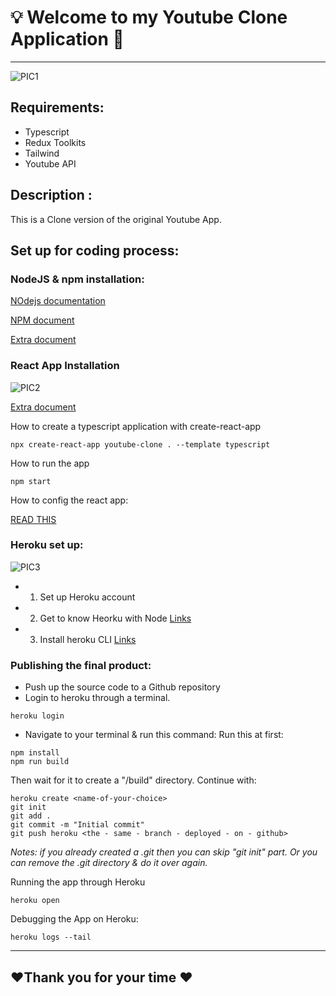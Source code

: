 # :bulb: Welcome to my Youtube Clone Application :movie_camera:

--------------------------------------------------
![PIC1](https://cdn.searchenginejournal.com/wp-content/uploads/2020/03/f0298ebf-781e-493e-9fa9-bf4ea3f1c891-5e6ac5df97392.jpeg)
## Requirements:
* Typescript
* Redux Toolkits
* Tailwind 
* Youtube API

## Description :
This is a Clone version of the original Youtube App.

## Set up for coding process:
### NodeJS & npm installation:
[NOdejs documentation](https://nodejs.org/en/download/package-manager/)

[NPM document](https://docs.npmjs.com/downloading-and-installing-node-js-and-npm)

[Extra document](https://kinsta.com/blog/how-to-install-node-js/)


### React App Installation 

![PIC2](https://i.ytimg.com/vi/nvhwG0Yk1AM/maxresdefault.jpg)

[Extra document](https://beta.reactjs.org/learn/installation)

How to create a typescript application with create-react-app

```
npx create-react-app youtube-clone . --template typescript
```

How to run the app

```
npm start
```

How to config the react app:

[READ THIS](./config.md)
### Heroku set up:

![PIC3](https://s3.stackabuse.com/media/articles/how-to-deploy-a-react-app-to-heroku-1.png)

* 1. Set up Heroku account
* 2. Get to know Heorku with Node
[Links](https://devcenter.heroku.com/articles/getting-started-with-nodejs)
* 3. Install heroku CLI
[Links](https://devcenter.heroku.com/articles/getting-started-with-nodejs)

### Publishing the final product:
* Push up the source code to a Github repository
* Login to heroku through a terminal.

```
heroku login
```


* Navigate to your terminal & run this command:
Run this at first:

```
npm install
npm run build

```


Then wait for it to create a "/build" directory. Continue with:

```
heroku create <name-of-your-choice>
git init
git add .
git commit -m "Initial commit"
git push heroku <the - same - branch - deployed - on - github>

```
<i>Notes: if you already created a .git then you can skip "git init" part. Or you can remove the .git directory & do it over again. </i>


Running the app through Heroku

```
heroku open
```

Debugging the App on Heroku:

```
heroku logs --tail
```

--------------------------------------------------
## :heart:Thank you for your time :heart: